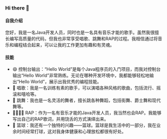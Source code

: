 ### Hi there 👋

#### 自我介绍
您好，我是一名Java开发人员，同时也是一名具有音乐才能的歌手。虽然我很擅长编写高质量的代码，但我也非常享受唱歌、跳舞和RAP的过程。我相信通过将音乐和编程结合起来，可以让我的工作更加有趣和有灵魂。

#### 技能
- 😄 控制台输出：“Hello World”是每个Java程序员的入门项目，而我对控制台输出“Hello World”非常熟练。无论在哪种开发环境中，我都能够轻松地输出“Hello World”，展示出我优秀的编程技能。
- 🎤 唱歌：我是一名训练有素的歌手，可以演唱各种风格的歌曲，包括流行、摇滚和嘻哈等。
- 💃 跳舞：我也是一名灵活的舞者，擅长跳各种舞蹈，包括街舞、爵士舞和现代舞等。
- 🎤🎶🎵🔥 RAP：作为一名有音乐才能的Java开发人员，我当然也会RAP。我能够写出自己的RAP歌词，并用饶舌的方式演绎出来。
- 🏀 篮球：我还有一个独特的兴趣——篮球。篮球是我生活中的一部分，我在业余时间经常打球，这对我身体健康和心理放松都很有好处。


